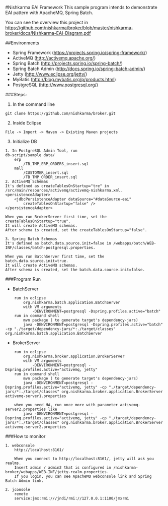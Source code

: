 #Nishkarma EAI Framework
This sample program intends to demonstrate EAI pattern with ApacheMQ, Spring Batch.

You can see the overview this project in https://github.com/nishkarma/broker/blob/master/nishkarma-broker/docs/Nishkarma-EAI-Diagram.pdf

##Environments
* Spring Framework (https://projects.spring.io/spring-framework/)
* ActiveMQ (http://activemq.apache.org/)
* Spring Batch (http://projects.spring.io/spring-batch/)
* Spring Batch Admin (http://docs.spring.io/spring-batch-admin/)
* Jetty (http://www.eclipse.org/jetty/)
* MyBatis (http://blog.mybatis.org/p/products.html)
* PostgreSQL (http://www.postgresql.org/)

###Steps:

1) In the command line
```
git clone https://github.com/nishkarma/broker.git
```
2) Inside Eclipse
```
File -> Import -> Maven -> Existing Maven projects
```

3) Initialize DB
```
1. In PostgreSQL Admin Tool, run
db-script/sample data/
	erp
		/TB_TMP_ERP_ORDERS_insert.sql
	mall
		/CUSTOMER_insert.sql
		/TB_TMP_ORDER_insert.sql
2. ActiveMQ Schemas
It's defined as createTablesOnStartup="tre" in /src/main/resources/activemq/activemq-nishkarma.xml.
<persistenceAdapter>
	<jdbcPersistenceAdapter dataSource="#dataSource-eai"
		createTablesOnStartup="false" />
</persistenceAdapter>

When you run BrokerServer first time, set the createTablesOnStartup="true".
It will create ActiveMQ schemas.
After schema is created, set the createTablesOnStartup="false".

3. Spring Batch Schemas
It's defined as batch.data.source.init=false in /webapps/batch/WEB-INF/classes/batch-postgresql.properties.

When you run BatchServer first time, set the batch.data.source.init=true.
It will create ActiveMQ schemas.
After schema is created, set the batch.data.source.init=false.
```		
		
###Program Run


* BatchServer
```
    run in eclipse
		org.nishkarma.batch.application.BatchServer
		with VM arguments
			-DENVIRONMENT=postgresql -Dspring.profiles.active="batch"
	run in command shell
		mvn package ( to generate target's dependency-jars)
		java -DENVIRONMENT=postgresql -Dspring.profiles.active="batch" -cp "./target/dependency-jars/*:./target/classes" org.nishkarma.batch.application.BatchServer
```

* BrokerServer
```
	run in eclipse
		org.nishkarma.broker.application.BrokerServer
		with VM arguments
			-DENVIRONMENT=postgresql -Dspring.profiles.active="activemq, jetty"
	run in command shell
		mvn package ( to generate target's dependency-jars)
		java -DENVIRONMENT=postgresql -Dspring.profiles.active="activemq, jetty" -cp "./target/dependency-jars/*:./target/classes" org.nishkarma.broker.application.BrokerServer activemq-server1.properties
		
	when you need HA, run once more with parameter activemq-server2.properties like
		java -DENVIRONMENT=postgresql -Dspring.profiles.active="activemq, jetty" -cp "./target/dependency-jars/*:./target/classes" org.nishkarma.broker.application.BrokerServer activemq-server2.properties
```		
	
###How to monitor
```
1. webconsole
	http://localhost:8161/
   
	When you connect to http://localhost:8161/, jetty will ask you realms. 
	Insert admin / admin2 that is configured in /nishkarma-broker/webapps/WEB-INF/jetty-realm.properties.
	If you login, you can see ApacheMQ webconsole link and Spring Batch Admin link.

2. jconsole
	remote
	service:jmx:rmi:///jndi/rmi://127.0.0.1:1100/jmxrmi
```
	
